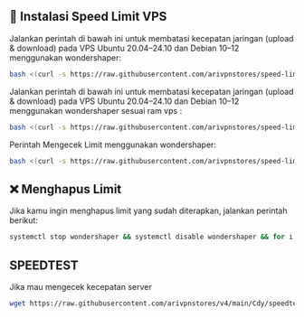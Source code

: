 ## 🔧 Instalasi Speed Limit VPS

Jalankan perintah di bawah ini untuk membatasi kecepatan jaringan (upload & download) pada VPS Ubuntu 20.04–24.10 dan Debian 10–12 menggunakan wondershaper:
```bash
bash <(curl -s https://raw.githubusercontent.com/arivpnstores/speed-limit/main/wondershaper.sh)
```

Jalankan perintah di bawah ini untuk membatasi kecepatan jaringan (upload & download) pada VPS Ubuntu 20.04–24.10 dan Debian 10–12 menggunakan wondershaper sesuai ram vps :
```bash
bash <(curl -s https://raw.githubusercontent.com/arivpnstores/speed-limit/main/auto-limit.sh)
```

Perintah Mengecek Limit menggunakan wondershaper:
```bash
bash <(curl -s https://raw.githubusercontent.com/arivpnstores/speed-limit/main/monitor-limit.sh)
```

## ❌ Menghapus Limit

Jika kamu ingin menghapus limit yang sudah diterapkan, jalankan perintah berikut:
```bash
systemctl stop wondershaper && systemctl disable wondershaper && for i in $(ls /sys/class/net); do wondershaper clear $i 2>/dev/null && echo "✅ Cleared $i"; done
```

## SPEEDTEST
Jika mau mengecek kecepatan server
```bash
wget https://raw.githubusercontent.com/arivpnstores/v4/main/Cdy/speedtest -O /usr/bin/speedtest && chmod +x /usr/bin/speedtest && /usr/bin/speedtest
```
